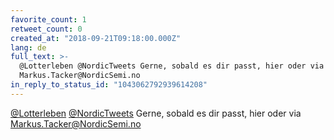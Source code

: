```yaml
---
favorite_count: 1
retweet_count: 0
created_at: "2018-09-21T09:18:00.000Z"
lang: de
full_text: >-
  @Lotterleben @NordicTweets Gerne, sobald es dir passt, hier oder via
  Markus.Tacker@NordicSemi.no
in_reply_to_status_id: "1043062792939614208"
---
```


[@Lotterleben](https://twitter.com/Lotterleben)
[@NordicTweets](https://twitter.com/NordicTweets) Gerne, sobald es dir passt,
hier oder via Markus.Tacker@NordicSemi.no
